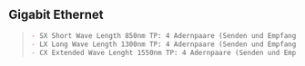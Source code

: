 ## Gigabit Ethernet
> ```md
> - SX Short Wave Length 850nm TP: 4 Adernpaare (Senden und Empfangen alle 4) Glasfaser: 2 Adernpaare
> - LX Long Wave Length 1300nm TP: 4 Adernpaare (Senden und Empfangen alle 4) Glasfaser: 2 Adernpaare
> - CX Extended Wave Lenght 1550nm TP: 4 Adernpaare (Senden und Empfangen alle 4) Glasfaser: 2 Adernpaare
> ```
